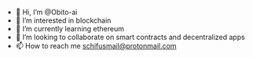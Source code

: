 - 👋 Hi, I’m @Obito-ai
- 👀 I’m interested in blockchain
- 🌱 I’m currently learning ethereum
- 💞️ I’m looking to collaborate on smart contracts and decentralized apps
- 📫 How to reach me schifusmail@protonmail.com

